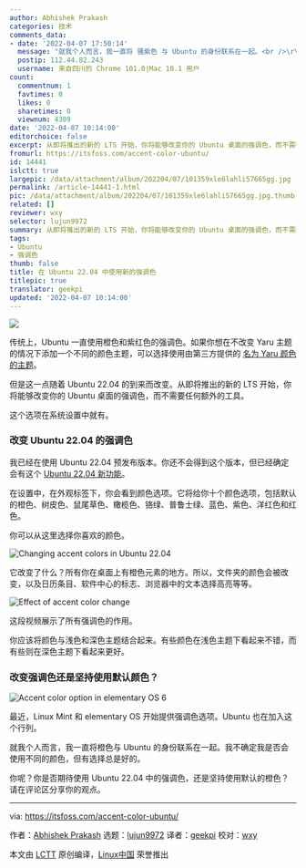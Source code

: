 ```yaml
---
author: Abhishek Prakash
categories: 技术
comments_data:
- date: '2022-04-07 17:50:14'
  message: "就我个人而言，我一直将 骚紫色 与 Ubuntu 的身份联系在一起。<br />\r\n我不确定我是否会使用不同的颜色，但有选择总归是好的。"
  postip: 112.44.82.243
  username: 来自四川的 Chrome 101.0|Mac 10.1 用户
count:
  commentnum: 1
  favtimes: 0
  likes: 0
  sharetimes: 0
  viewnum: 4309
date: '2022-04-07 10:14:00'
editorchoice: false
excerpt: 从即将推出的新的 LTS 开始，你将能够改变你的 Ubuntu 桌面的强调色，而不需要任何额外的工具。
fromurl: https://itsfoss.com/accent-color-ubuntu/
id: 14441
islctt: true
largepic: /data/attachment/album/202204/07/101359xle6lahli57665gg.jpg
permalink: /article-14441-1.html
pic: /data/attachment/album/202204/07/101359xle6lahli57665gg.jpg.thumb.jpg
related: []
reviewer: wxy
selector: lujun9972
summary: 从即将推出的新的 LTS 开始，你将能够改变你的 Ubuntu 桌面的强调色，而不需要任何额外的工具。
tags:
- Ubuntu
- 强调色
thumb: false
title: 在 Ubuntu 22.04 中使用新的强调色
titlepic: true
translator: geekpi
updated: '2022-04-07 10:14:00'
---
```


![](/data/attachment/album/202204/07/101359xle6lahli57665gg.jpg)


传统上，Ubuntu 一直使用橙色和紫红色的强调色。如果你想在不改变 Yaru 主题的情况下添加一个不同的颜色主题，可以选择使用由第三方提供的 [名为 Yaru 颜色的主题](https://itsfoss.com/folder-color-ubuntu/)。


但是这一点随着 Ubuntu 22.04 的到来而改变。从即将推出的新的 LTS 开始，你将能够改变你的 Ubuntu 桌面的强调色，而不需要任何额外的工具。


这个选项在系统设置中就有。


### 改变 Ubuntu 22.04 的强调色


我已经在使用 Ubuntu 22.04 预发布版本。你还不会得到这个版本，但已经确定会有这个 [Ubuntu 22.04 新功能](/article-14177-1.html)。


在设置中，在外观标签下，你会看到颜色选项。它将给你十个颜色选项，包括默认的橙色、树皮色、鼠尾草色、橄榄色、铬绿、普鲁士绿、蓝色、紫色、洋红色和红色。


你可以从这里选择你喜欢的颜色。


![Changing accent colors in Ubuntu 22.04](/data/attachment/album/202204/07/101407haa2j7217t3dmi3d.png)


它改变了什么？所有你在桌面上有橙色元素的地方。所以，文件夹的颜色会被改变，以及日历条目、软件中心的标志、浏览器中的文本选择高亮等等。


![Effect of accent color change](/data/attachment/album/202204/07/101407jg80zgb856fe6c52.png)


这段视频展示了所有强调色的作用。






你应该将颜色与浅色和深色主题结合起来。有些颜色在浅色主题下看起来不错，而有些则在深色主题下看起来更好。


### 改变强调色还是坚持使用默认颜色？


![Accent color option in elementary OS 6](/data/attachment/album/202204/07/101408uuga2nniiugiawuk.png)


最近，Linux Mint 和 elementary OS 开始提供强调色选项。Ubuntu 也在加入这个行列。


就我个人而言，我一直将橙色与 Ubuntu 的身份联系在一起。我不确定我是否会使用不同的颜色，但有选择总是好的。


你呢？你是否期待使用 Ubuntu 22.04 中的强调色，还是坚持使用默认的橙色？请在评论区分享你的观点。




---


via: <https://itsfoss.com/accent-color-ubuntu/>


作者：[Abhishek Prakash](https://itsfoss.com/author/abhishek/) 选题：[lujun9972](https://github.com/lujun9972) 译者：[geekpi](https://github.com/geekpi) 校对：[wxy](https://github.com/wxy)


本文由 [LCTT](https://github.com/LCTT/TranslateProject) 原创编译，[Linux中国](https://linux.cn/) 荣誉推出